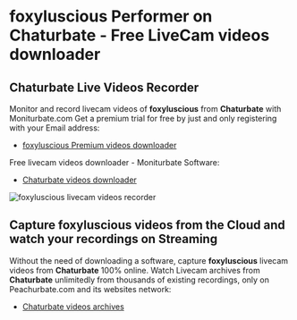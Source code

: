 # foxyluscious Performer on Chaturbate - Free LiveCam videos downloader

## Chaturbate Live Videos Recorder

Monitor and record livecam videos of **foxyluscious** from **Chaturbate** with Moniturbate.com
Get a premium trial for free by just and only registering with your Email address:
* [foxyluscious Premium videos downloader](https://moniturbate.com/request-demo-licence-key.html)

Free livecam videos downloader - Moniturbate Software:
* [Chaturbate videos downloader](https://moniturbate.com/moniturbate-download-software.html)

![foxyluscious livecam videos recorder](https://peachurnet.com/templates/moniturbate-software.png)


## Capture foxyluscious videos from the Cloud and watch your recordings on Streaming

Without the need of downloading a software, capture **foxyluscious** livecam videos from **Chaturbate** 100% online.
Watch Livecam archives from **Chaturbate** unlimitedly from thousands of existing recordings, only on Peachurbate.com and its websites network:
* [Chaturbate videos archives](https://peachurnet.com/)